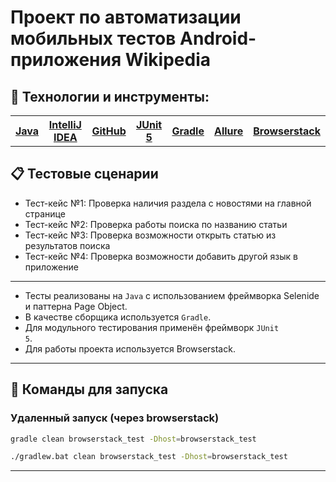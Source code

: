 # Проект по автоматизации мобильных тестов Android-приложения Wikipedia 

## 🔨 Технологии и инструменты:
<table>
  <tr>
    <th><a href="https://www.oracle.com/java/" target="_blank">Java</a></th>
    <th><a href="https://www.jetbrains.com/idea/" target="_blank">IntelliJ IDEA</a></th>
    <th><a href="https://github.com/" target="_blank">GitHub</a></th>
    <th><a href="https://junit.org/junit5/" target="_blank">JUnit 5</a></th>
    <th><a href="https://gradle.org/" target="_blank">Gradle</a></th>
    <th><a href="https://qameta.io/" target="_blank">Allure</a></th>
    <th><a href="https://www.browserstack.com/" target="_blank">Browserstack</a></th>
  </tr>
</table>

## :clipboard: Тестовые сценарии
- Тест-кейс №1: Проверка наличия раздела с новостями на главной странице
- Тест-кейс №2: Проверка работы поиска по названию статьи
- Тест-кейс №3: Проверка возможности открыть статью из результатов поиска
- Тест-кейс №4: Проверка возможности добавить другой язык в приложение
---
- Тесты реализованы на <code>Java</code> с использованием фреймворка Selenide и паттерна Page Object.
- В качестве сборщика используется <code>Gradle</code>.
- Для модульного тестирования применён фреймворк <code>JUnit 5</code>.
- Для работы проекта используется Browserstack.
---
## :rocket: Команды для запуска
### Удаленный запуск (через browserstack)
```bash
gradle clean browserstack_test -Dhost=browserstack_test
```

```bash
./gradlew.bat clean browserstack_test -Dhost=browserstack_test 
```
---

